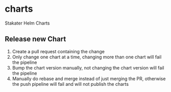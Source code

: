 # charts

Stakater Helm Charts

## Release new Chart

1. Create a pull request containing the change
2. Only change one chart at a time, changing more than one chart will fail the pipeline
3. Bump the chart version manually, not changing the chart version will fail the pipeline
4. Manually do rebase and merge instead of just merging the PR, otherwise the push pipeline will fail and will not publish the charts
